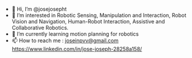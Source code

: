 - 👋 Hi, I’m @josejosepht
- 👀 I’m interested in Robotic Sensing, Manipulation and Interaction, Robot Vision and Navigation, Human-Robot Interaction, Assistive and Collaborative Robotics.
- 🌱 I’m currently learning motion planning for robotics
- 📫 How to reach me : joseinpvv@gmail.com
                        https://www.linkedin.com/in/jose-joseph-28258a158/

<!---
josejosepht/josejosepht is a ✨ special ✨ repository because its `README.md` (this file) appears on your GitHub profile.
You can click the Preview link to take a look at your changes.
--->

